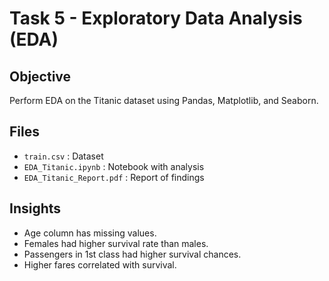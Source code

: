 # Task 5 - Exploratory Data Analysis (EDA)

## Objective
Perform EDA on the Titanic dataset using Pandas, Matplotlib, and Seaborn.

## Files
- `train.csv` : Dataset
- `EDA_Titanic.ipynb` : Notebook with analysis
- `EDA_Titanic_Report.pdf` : Report of findings

## Insights
- Age column has missing values.
- Females had higher survival rate than males.
- Passengers in 1st class had higher survival chances.
- Higher fares correlated with survival.
